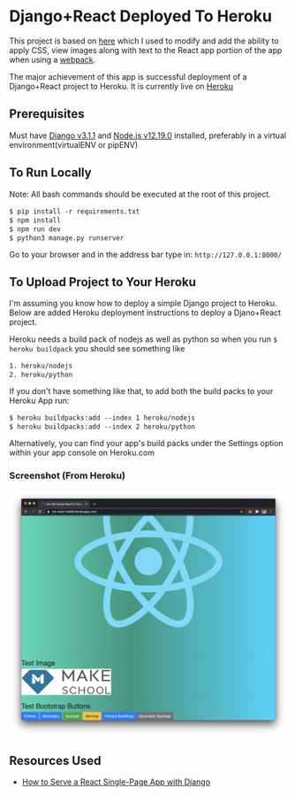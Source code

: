 # Django+React Deployed To Heroku
This project is based on [here](https://github.com/zachtylr21/django-react-starter) which I used to modify and add the ability to apply CSS, view images along with text to the React app portion of the app when using a [webpack](https://webpack.js.org/).

The major achievement of this app is successful deployment of a Django+React project to Heroku. It is currently live on [Heroku](https://cm-react-test6.herokuapp.com/)

## Prerequisites
Must have [Django v3.1.1](https://docs.djangoproject.com/en/3.1/topics/install/) and [Node.js v12.19.0](https://nodejs.org/en/) installed, preferably in a virtual environment(virtualENV or pipENV)

## To Run Locally
Note: All bash commands should be executed at the root of this project.
```
$ pip install -r requirements.txt
$ npm install
$ npm run dev
$ python3 manage.py runserver
```
Go to your browser and in the address bar type in: `http://127.0.0.1:8000/`

## To Upload Project to Your Heroku
I'm assuming you know how to deploy a simple Django project to Heroku. Below are added Heroku deployment instructions to deploy a Djano+React project.

Heroku needs a build pack of nodejs as well as python so when you run  `$ heroku buildpack` you should see something like 
```
1. heroku/nodejs
2. heroku/python
```

If you don't have something like that, to add both the build packs to your Heroku App run:
```
$ heroku buildpacks:add --index 1 heroku/nodejs
$ heroku buildpacks:add --index 2 heroku/python
```


Alternatively, you can find your app's build packs under the Settings option within your app console on Heroku.com

### Screenshot (From Heroku)
![](demo.png)

## Resources Used
* [How to Serve a React Single-Page App with Django](https://dev.to/zachtylr21/how-to-serve-a-react-single-page-app-with-django-1a1l)